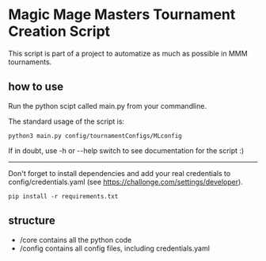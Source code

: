# Magic Mage Masters Tournament Creation Script

This script is part of a project to automatize as much as possible in MMM tournaments.

## how to use
Run the python scipt called main.py from your commandline.

The standard usage of the script is:

    python3 main.py config/tournamentConfigs/MLconfig

If in doubt, use -h or --help switch to see documentation for the script :)

 - - -
 
Don't forget to install dependencies and add your real credentials to config/credentials.yaml (see https://challonge.com/settings/developer).

    pip install -r requirements.txt

## structure
- /core contains all the python code
- /config contains all config files, including credentials.yaml
